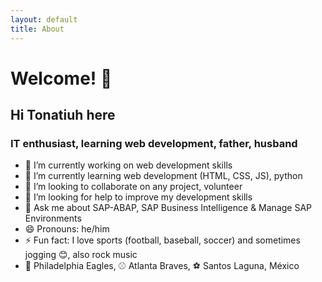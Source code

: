 ```yaml
---
layout: default
title: About
---
```

# Welcome! 👋

## Hi Tonatiuh here
### IT enthusiast, learning web development, father, husband

- 🔭 I’m currently working on web development skills
- 🌱 I’m currently learning web development (HTML, CSS, JS), python
- 👯 I’m looking to collaborate on any project, volunteer
- 🤔 I’m looking for help to improve my development skills
- 💬 Ask me about SAP-ABAP, SAP Business Intelligence & Manage SAP Environments
- 😄 Pronouns: he/him
- ⚡ Fun fact: I love sports (football, baseball, soccer) and sometimes jogging 😊, also rock music
- 🏈 Philadelphia Eagles, ⚾ Atlanta Braves, ⚽ Santos Laguna, México